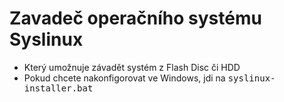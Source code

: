 # Zavadeč operačního systému Syslinux

- Který umožnuje závadět systém z Flash Disc či HDD
- Pokud chcete nakonfigorovat ve Windows, jdi na <kbd>syslinux-installer.bat</kbd>
